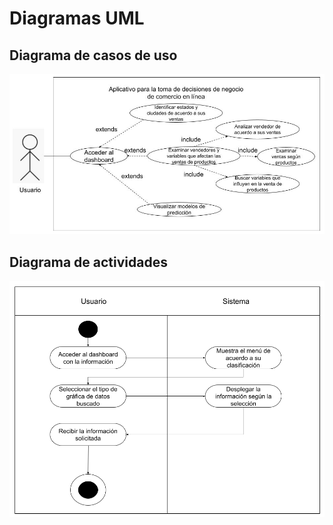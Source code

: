 # Diagramas UML

## Diagrama de casos de uso

![use_case_diagram](./Images/Diagrama_caso_de_uso.jpg)

## Diagrama de actividades

![use_case_diagram](./Images/Diagrama_actividades.png)
